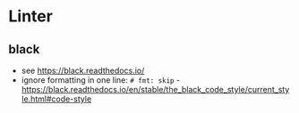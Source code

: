 # Linter

## black
- see https://black.readthedocs.io/
- ignore formatting in one line: `# fmt: skip` - https://black.readthedocs.io/en/stable/the_black_code_style/current_style.html#code-style
